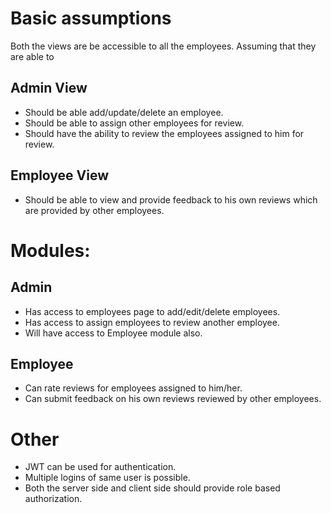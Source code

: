 # Basic assumptions
Both the views are be accessible to all the employees. Assuming that they are able to 
## Admin View
  - Should be able add/update/delete an employee.
  - Should be able to assign other employees for review.
  - Should have the ability to review the employees assigned to him for review.

## Employee View
  - Should be able to view and provide feedback to his own reviews which are provided by other employees.


# Modules:
## Admin
- Has access to employees page to add/edit/delete employees.
- Has access to assign employees to review another employee.
- Will have access to Employee module also.

## Employee
- Can rate reviews for employees assigned to him/her.
- Can submit feedback on his own reviews reviewed by other employees.


# Other
- JWT can be used for authentication.
- Multiple logins of same user is possible.
- Both the server side and client side should provide role based authorization.